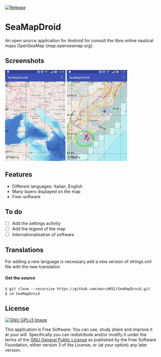 [![Release](https://img.shields.io/github/release/marcoM32/SeaMapDroid.svg)](https://github.com/marcoM32/SeaMapDroid/releases)

SeaMapDroid
===========
An open source application for Android for consult the libre online nautical maps OpenSeaMap (map.openseamap.org).

Screenshots
-----------
[<img src="./photo1.jpg" width="200" height="300">](https://github.com/marcoM32/SeaMapDroid)
[<img src="./photo2.jpg" width="200" height="300">](https://github.com/marcoM32/SeaMapDroid)

Features
--------
* Different languages: Italian, English
* Many layers displayed on the map
* Free-software

To do
-----
- [ ] Add the settings activity
- [ ] Add the legend of the map
- [ ] Internationalization of software

Translations
------------
For adding a new language is necessary add a new version of strings.xml file with the new translation

#### Get the source

    $ git clone --recursive https://github.com/marcoM32/SeaMapDroid.git
    $ cd SeaMapDroid

License
-------
[![GNU GPLv3 Image](https://www.gnu.org/graphics/gplv3-127x51.png)](http://www.gnu.org/licenses/gpl-3.0.en.html)

This application is Free Software: You can use, study share and improve it at your
will. Specifically you can redistribute and/or modify it under the terms of the
[GNU General Public License](https://www.gnu.org/licenses/gpl.html) as
published by the Free Software Foundation, either version 3 of the License, or
(at your option) any later version.
